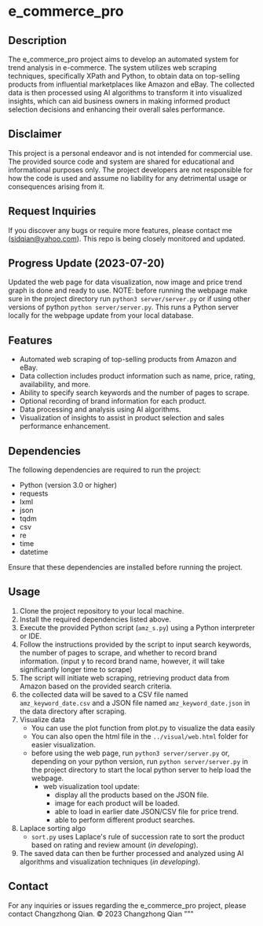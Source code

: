 # e_commerce_pro


## Description
The e_commerce_pro project aims to develop an automated system for trend analysis in e-commerce. The system utilizes web scraping techniques, specifically XPath and Python, to obtain data on top-selling products from influential marketplaces like Amazon and eBay. The collected data is then processed using AI algorithms to transform it into visualized insights, which can aid business owners in making informed product selection decisions and enhancing their overall sales performance.

## Disclaimer
This project is a personal endeavor and is not intended for commercial use. The provided source code and system are shared for educational and informational purposes only. The project developers are not responsible for how the code is used and assume no liability for any detrimental usage or consequences arising from it.

## Request Inquiries
If you discover any bugs or require more features, please contact me (sidqian@yahoo.com). This repo is being closely monitored and updated.

## Progress Update (2023-07-20)
Updated the web page for data visualization, now image and price trend graph is done and ready to use. NOTE: before running the webpage make sure in the project directory run `python3 server/server.py` or if using other versions of python `python server/server.py`. This runs a Python server locally for the webpage update from your local database.

## Features
- Automated web scraping of top-selling products from Amazon and eBay.
- Data collection includes product information such as name, price, rating, availability, and more.
- Ability to specify search keywords and the number of pages to scrape.
- Optional recording of brand information for each product.
- Data processing and analysis using AI algorithms.
- Visualization of insights to assist in product selection and sales performance enhancement.

## Dependencies
The following dependencies are required to run the project:

- Python (version 3.0 or higher)
- requests
- lxml
- json
- tqdm
- csv
- re
- time
- datetime

Ensure that these dependencies are installed before running the project.

## Usage
1. Clone the project repository to your local machine.
2. Install the required dependencies listed above.
3. Execute the provided Python script (`amz_s.py`) using a Python interpreter or IDE.
4. Follow the instructions provided by the script to input search keywords, the number of pages to scrape, and whether to record brand information. (input y to record brand name, however, it will take significantly longer time to scrape) 
5. The script will initiate web scraping, retrieving product data from Amazon based on the provided search criteria.
6. the collected data will be saved to a CSV file named `amz_keyword_date.csv` and a JSON file named `amz_keyword_date.json` in the data directory after scraping.
7. Visualize data
   - You can use the plot function from plot.py to visualize the data easily
   - You can also open the html file in the `../visual/web.html` folder for easier visualization.
   - before using the web page, run `python3 server/server.py` or, depending on your python version, run `python server/server.py` in the project directory to start the local python server to help load the webpage.
      - web visualization tool update:
         - display all the products based on the JSON file.
         - image for each product will be loaded.
         - able to load in earlier date JSON/CSV file for price trend.
         - able to perform different product searches.
8. Laplace sorting algo
   - `sort.py` uses Laplace's rule of succession rate to sort the product based on rating and review amount (_in developing_).
10. The saved data can then be further processed and analyzed using AI algorithms and visualization techniques (_in developing_).

## Contact
For any inquiries or issues regarding the e_commerce_pro project, please contact Changzhong Qian.
© 2023 Changzhong Qian
"""
